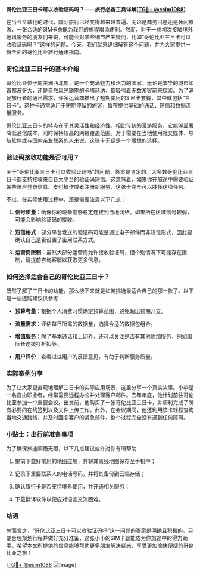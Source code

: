 **哥伦比亚三日卡可以收验证码吗？——旅行必备工具详解[[TG💪+ @esim1088](https://t.me/s/esim1088)]**

在当今全球化的时代，国际旅行已经变得越来越普遍。无论是商务出差还是休闲旅游，一张合适的SIM卡总能为我们的旅程增添便利。然而，对于一些初次接触境外通讯服务的朋友们来说，可能会对某些细节产生疑问，比如“哥伦比亚三日卡可以收验证码吗？”这样的问题。今天，我们就来详细解答这个问题，并为大家提供一份全面的哥伦比亚旅行通讯指南。

### 哥伦比亚三日卡的基本介绍

哥伦比亚位于南美洲西北部，是一个充满魅力和活力的国家。无论是繁华的城市如首都波哥大，还是自然风光旖旎的卡塔赫纳，都吸引着无数游客前来探索。为了满足旅行者的通讯需求，许多运营商推出了短期使用的SIM卡套餐，其中就包括“三日卡”。这种卡通常适用于短期停留的旅客，旨在提供基础的通话、短信和数据流量服务。

哥伦比亚三日卡的特点在于其灵活性和经济性。相比传统的漫游服务，它能够显著降低通信成本，同时保持较高的网络覆盖范围。对于需要在当地使用社交媒体、导航软件或与国内亲友联系的人来说，这张卡无疑是一个理想的选择。

### 验证码接收功能是否可用？

关于“哥伦比亚三日卡可以收验证码吗”的问题，答案是肯定的。大多数哥伦比亚三日卡都支持接收来自各大平台的验证码短信。这意味着，如果你在旅途中需要验证某些账户登录信息、支付操作或者注册新服务，这张卡完全可以胜任这项任务。

不过，在实际使用过程中，还是需要注意以下几点：

1. **信号质量**：确保你的设备能够稳定连接到当地网络。如果所在区域信号较弱，可能会影响验证码的接收。
   
2. **短信格式**：部分平台发送的验证码可能是通过电子邮件而非短信形式，因此要确认自己是否设置了备用联系方式。
   
3. **运营商限制**：虽然大部分运营商允许接收验证码，但个别情况下可能存在限制，请提前咨询客服以获取更多信息。

### 如何选择适合自己的哥伦比亚三日卡？

既然了解了三日卡的功能，那么接下来就是如何挑选最适合自己的那一款了。以下是一些选购建议供参考：

- **预算考量**：根据个人消费习惯确定预算范围，避免超出预期开支。
  
- **流量需求**：评估每日所需的数据量，选择合适的数据包组合。
  
- **增值服务**：除了基本通话和上网外，还可以关注是否有其他附加服务，例如国际长途拨打折扣等。
  
- **用户评价**：查看过往用户的反馈意见，有助于判断服务质量。

### 实际案例分享

为了让大家更直观地理解三日卡的实际应用场景，这里分享一个真实故事。小李是一名自由职业者，经常需要远程办公并处理客户邮件。去年年底，他计划前往哥伦比亚参加一个重要会议。出发前，他购买了一张哥伦比亚三日卡，并顺利完成了所有必要的在线签到以及文件上传工作。此外，在会议期间，他还利用该卡轻松查询当地交通路线，并及时回复客户的紧急邮件，整个过程完全没有遇到任何障碍。

### 小贴士：出行前准备事项

为了确保旅途顺畅无阻，以下几点建议或许对你有所帮助：

1. 提前下载好常用的地图应用，并将其离线地图保存至手机中；
   
2. 记录下重要联系人的电话号码，并将其备份到云端存储；
   
3. 确认银行卡是否支持境外使用，并开通相关服务；
   
4. 下载翻译软件以便应对语言交流困难。

### 结语

总而言之，“哥伦比亚三日卡可以收验证码吗”这一问题的答案是明确且积极的。只要合理规划行程并做好充分准备，这张小小的SIM卡就能成为你旅途中的得力助手。希望本文所提供的信息能够帮助更多朋友解决疑惑，享受更加愉快便捷的哥伦比亚之旅！

[[TG💪+ @esim1088](https://t.me/s/esim1088) ![Image](https://i.postimg.cc/4NQfJmqS/Snipaste-2025-05-13-00-14-12.png)]